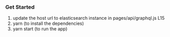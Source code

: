 ### Get Started
1. update the host url to elasticsearch instance in pages/api/graphql.js L15
2. yarn (to install the dependencies)
3. yarn start (to run the app)
